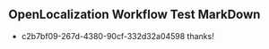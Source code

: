 ## OpenLocalization Workflow Test MarkDown
* c2b7bf09-267d-4380-90cf-332d32a04598 
thanks!<!--HONumber=Mar16_HO2-->
